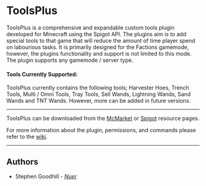 # ToolsPlus
ToolsPlus is a comprehensive and expandable custom tools plugin developed for Minecraft using the Spigot API. The plugins aim is to add special tools to that game that will reduce the amount of time player spend on labourious tasks. It is primarily designed for the Factions gamemode, however, the plugins functionality and support is not limited to this mode. The plugin supports any gamemode / server type.

#### Tools Currently Supported:
ToolsPlus currently contains the following tools; Harvester Hoes, Trench Tools, Multi / Omni Tools, Tray Tools, Sell Wands, Lightning Wands, Sand Wands and TNT Wands. However, more can be added in future versions.

---

ToolsPlus can be downloaded from the [McMarket](https://www.mc-market.org/resources/7291/) or [Spigot](https://www.spigotmc.org/resources/tools.66897/) resource pages.

For more information about the plugin, permissions, and commands please refer to the [wiki](https://github.com/nbdSteve/ToolsPlus/wiki).

---

## Authors
* Stephen Goodhill - *[Nuer](https://nuer.dev)*
